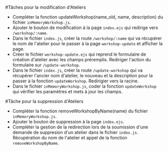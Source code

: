 #Tâches pour la modification d'Ateliers

- Compléter la fonction updateWorkshop(name_old, name, description) du fichier `inMemoryWorkshop.js`.
- Ajouter le bouton de modification à la page `index.ejs` qui redirige vers `/workshop/:name`.
- Dans le fichier `index.js`, créer la route `/workshop/:name` qui va récupérer le nom de l'atelier pour le passer à la page `workshop-update` et afficher la page.
- Créer le fichier `workshop-update.ejs` qui reprend le formulaire de création d'atelier avec les champs préremplis. Rediriger l'action du formulaire sur `/update-workshop`.
- Dans le fichier `index.js`, créer la route `/update-workshop` qui va récupérer l'ancier nom d'atelier, le nouveau et la description pour la passer à la fonction   `updateWorkshop`. Redirigier vers la racine.
- Dans le fichier `inMemoryWorkshop.js`, coder la fonction `updateWorkshop` qui vérifier les paramètres et mets à jour les champs.


#Tâche pour la suppression d'Ateliers

- Compléter la fonction removeWorkshopByName(name) du fichier `inMemoryWorkshop.js`.
- Ajouter le bouton de suppression à la page `index.ejs`.
- Compléter la gestion de la redirection lors de la soumission d'une demande de suppresion d'un atelier dans le fichier `index.js`.
  Récupération du nom de l'atelier et appel de la fonction `removeWorkshopByName`.
  
   

